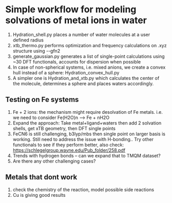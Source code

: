 # Simple workflow for modeling solvations of metal ions in water
1. Hydration_shell.py places a number of water molecules at a user defined radius
2. xtb_thermo.py performs optimization and frequency calculations on .xyz structure using --gfn2 
3. generate_gaussian.py generates a list of single-point calculations using ~30 DFT functionals, accounts for dispersion when possible 
4. In case of non-spherical systems, i.e. mixed anions, we create a convex hull instead of a sphere: Hydration_convex_hull.py 
5. A simpler one is Hydration_and_xtb.py which calculates the center of the molecule, determines a sphere and places waters accordingly.

## Testing on Fe systems
1. Fe + 2 ions: the mechanism might require desolvation of Fe metals. i.e. we need to consider Fe(H2O)n --> Fe + nH2O
2. Expand the approach: Take metal+ligand+waters then add 2 solvation shells, get xTB geometry, then DFT single points 
3. FeCN6 is still challenging, b3lyp/mbs then single point on larger basis is working. Still need to address the issue with H-bonding.. Try other functionals to see if they perform better, also check: https://schlegelgroup.wayne.edu/Pub_folder/258.pdf
4. Trends with hydrogen bonds – can we expand that to TMQM dataset?
5. Are there any other challenging cases?

## Metals that dont work
1. check the chemistry of the reaction, model possible side reactions
2. Cu is giving good results

